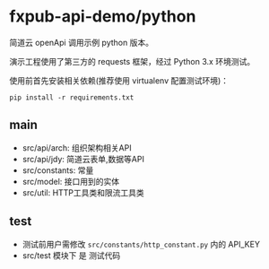 # fxpub-api-demo/python

简道云 openApi 调用示例 python 版本。

演示工程使用了第三方的 requests 框架，经过 Python 3.x 环境测试。

使用前首先安装相关依赖(推荐使用 virtualenv 配置测试环境)：
```angular2html
pip install -r requirements.txt
```

## main
- src/api/arch: 组织架构相关API
- src/api/jdy: 简道云表单,数据等API
- src/constants: 常量
- src/model: 接口用到的实体
- src/util: HTTP工具类和限流工具类

## test
- 测试前用户需修改 `src/constants/http_constant.py` 内的 API_KEY
- src/test 模块下 是 测试代码
